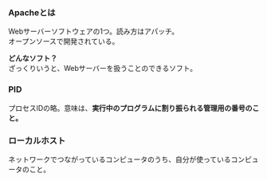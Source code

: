 ### Apacheとは

Webサーバーソフトウェアの1つ。読み方はアパッチ。  
オープンソースで開発されている。  

**どんなソフト？**  
ざっくりいうと、Webサーバーを扱うことのできるソフト。

### PID
プロセスIDの略。意味は、**実行中のプログラムに割り振られる管理用の番号のこと。**

### ローカルホスト
ネットワークでつながっているコンピュータのうち、自分が使っているコンピュータのこと。
